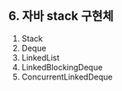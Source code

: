 ## 6. 자바 stack 구현체
1. Stack
2. Deque
3. LinkedList
4. LinkedBlockingDeque
5. ConcurrentLinkedDeque

